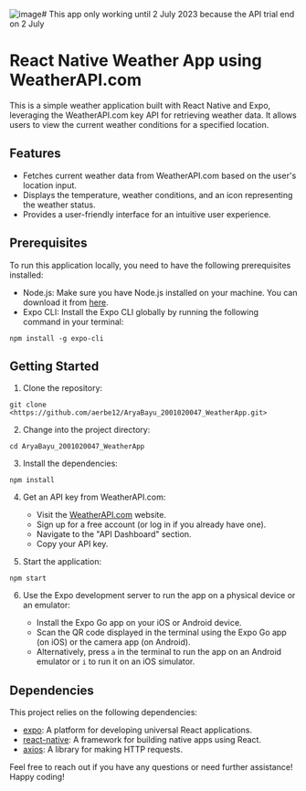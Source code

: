 ![image](https://github.com/aerbe12/AryaBayu_2001020047_WeatherApp/assets/73742725/90be39e8-e2b6-4448-8bbf-0403ce193908)# This app only working until 2 July 2023 because the API  trial end on 2 July 
# React Native Weather App using WeatherAPI.com

This is a simple weather application built with React Native and Expo, leveraging the WeatherAPI.com key API for retrieving weather data. It allows users to view the current weather conditions for a specified location.


## Features

- Fetches current weather data from WeatherAPI.com based on the user's location input.
- Displays the temperature, weather conditions, and an icon representing the weather status.
- Provides a user-friendly interface for an intuitive user experience.

## Prerequisites

To run this application locally, you need to have the following prerequisites installed:

- Node.js: Make sure you have Node.js installed on your machine. You can download it from [here](https://nodejs.org/).
- Expo CLI: Install the Expo CLI globally by running the following command in your terminal:

```shell
npm install -g expo-cli
```

## Getting Started

1. Clone the repository:

```shell
git clone <https://github.com/aerbe12/AryaBayu_2001020047_WeatherApp.git>
```

2. Change into the project directory:

```shell
cd AryaBayu_2001020047_WeatherApp
```

3. Install the dependencies:

```shell
npm install
```

4. Get an API key from WeatherAPI.com:

   - Visit the [WeatherAPI.com](https://www.weatherapi.com/) website.
   - Sign up for a free account (or log in if you already have one).
   - Navigate to the "API Dashboard" section.
   - Copy your API key.

5. Start the application:

```shell
npm start
```

6. Use the Expo development server to run the app on a physical device or an emulator:

   - Install the Expo Go app on your iOS or Android device.
   - Scan the QR code displayed in the terminal using the Expo Go app (on iOS) or the camera app (on Android).
   - Alternatively, press `a` in the terminal to run the app on an Android emulator or `i` to run it on an iOS simulator.


## Dependencies

This project relies on the following dependencies:

- [expo](https://expo.io/): A platform for developing universal React applications.
- [react-native](https://reactnative.dev/): A framework for building native apps using React.
- [axios](https://axios-http.com/): A library for making HTTP requests.



Feel free to reach out if you have any questions or need further assistance! Happy coding!
